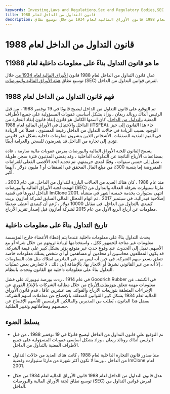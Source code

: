 ```yaml
---
keywords: Investing,Laws and Regulations,Sec and Regulatory Bodies,SEC
title: قانون التداول من الداخل لعام 1988
description: عدل قانون التداول من الداخل لعام 1988 قانون الأوراق المالية لعام 1934 من خلال توسيع نطاق SEC لفرض قوانين التداول من الداخل.
---
```


# قانون التداول من الداخل لعام 1988
## ما هو قانون التداول بناءً على معلومات داخلية لعام 1988؟

عدل قانون التداول من الداخل لعام 1988 قانون [الأوراق المالية لعام 1934 من](/seact1934) خلال توسيع نطاق [هيئة الأوراق المالية والبورصات](/sec) (SEC) لفرض قوانين التداول من الداخل.

## فهم قانون التداول من الداخل لعام 1988

تم التوقيع على قانون التداول من الداخل ليصبح قانونًا في 19 نوفمبر 1988 ، من قبل الرئيس آنذاك رونالد ريغان ، وزاد بشكل أساسي عقوبات المسؤولية على جميع الأطراف المعنية [بالتداول من الداخل](/insidertrading). كان اسمها الكامل هو قانون إنفاذ قانون إنفاذ التجارة من الداخل والاحتيال في الأوراق المالية لعام 1988 (ITSFEA). جاء هذا القانون إلى حيز الوجود بسبب الزيادة في حالات التداول من الداخل رفيعة المستوى ، فضلاً عن الزيادة في القيم النقدية للصفقات. الأشخاص الذين ينشرون معلومات داخلية بشكل غير قانوني تؤدي إلى تجارة من الداخل قد يتعرضون للسجن والغرامة أيضًا.

يسمح القانون للجنة الأوراق المالية والبورصات بفرض عقوبات مالية صارمة ، عادة بمضاعفات الأرباح الناتجة عن التداولات الداخلية ، وقد يقضي المذنبون فترة سجن طويلة ، تصل إلى خمس سنوات ، وفقًا لمدى جريمتهم. تم تحديد الحد الأقصى الفعلي للغرامات المفروضة إما بنسبة 300٪ من مبلغ المال المحقق في الصفقات أو 1 مليون دولار ، أيهما أكبر.

منذ عام 1988 ، كان هناك العديد من الحالات البارزة للتداول من الداخل. في عام 2003 ، اتهمت لجنة الأوراق المالية والبورصات (SEC) مارثا ستيوارت بعرقلة العدالة والتداول من الداخل لدورها في قضية ImClone 2001. انتهى ستيوارت بخدمة خمسة أشهر في منشأة إصلاحية فيدرالية. في سبتمبر 2017 ، تم اتهام المحلل المالي السابق لشركة أمازون بريت كينيدي بالتداول من الداخل. في مقابل 10000 دولار ، زُعم أن كينيدي أعطى صديقًا معلومات عن أرباح الربع الأول من عام 2015 لشركة أمازون قبل إصدار تقرير الأرباح.

## تاريخ التداول بناءً على معلومات داخلية

يحدث التداول بناءً على معلومات داخلية عندما يتم إعطاء الأعضاء خارج المؤسسة معلومات غير متاحة للجمهور ككل ، واستخدامها لزيادة ثروتهم من خلال شراء أو بيع الأسهم. تميل إلى الحدوث عند وقوع حدث غير متوقع يؤثر بشكل كبير على قيمة الشركة. قد يكون المطلعون محاسبين أو محامين أو مساهمين أو أي شخص يمتلك معلومات خاصة تتعلق بسعر سهم الشركة. في حين أنه ليس من غير القانوني امتلاك مثل هذه المعلومات ، إلا أنه من غير القانوني نشرها أو الاتجار بها. بالإضافة إلى ذلك ، لا تتعارض بعض عمليات التداول بناءً على معلومات داخلية مع القانون وتحدث بانتظام.

في عام 1914 ، ردت بورصة نيويورك على فشل Goodrich Rubber في الكشف عن معلومات مهمة تتعلق [بتوزيعات الأرباح](/dividend) من خلال مطالبة الشركات بالإبلاغ الفوري عن الإجراءات المتعلقة بتوزيعات الأرباح والفوائد. بعد عشرين عامًا ، قدم قانون الأوراق المالية لعام 1934 بشكل كبير القوانين المتعلقة بالإفصاح عن معاملات أسهم الشركة. بفضل هذا القانون ، يُطلب من المديرين والمالكين الرئيسيين للأسهم الإفصاح عن حصصهم ومعاملاتهم وتغيير الملكية.

## يسلط الضوء

- تم التوقيع على قانون التداول من الداخل ليصبح قانونًا في 19 نوفمبر 1988 ، من قبل الرئيس آنذاك رونالد ريغان ، وزاد بشكل أساسي عقوبات المسؤولية على جميع الأطراف المعنية بالتداول من الداخل.

- منذ صدور قانون التجارة الداخلية لعام 1988 ، كانت هناك العديد من حالات التداول من الداخل ، وربما لا تكون أكثر شهرة من مارثا ستيوارت وقضية ImClone لعام 2001.

- عدل قانون التداول من الداخل لعام 1988 قانون الأوراق المالية لعام 1934 من خلال توسيع نطاق لجنة الأوراق المالية والبورصات (SEC) لفرض قوانين التداول من الداخل.

